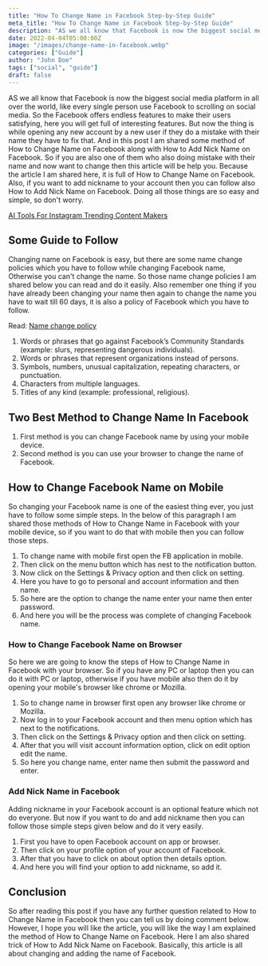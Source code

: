 ```yaml
---
title: "How To Change Name in Facebook Step-by-Step Guide"
meta_title: "How To Change Name in Facebook Step-by-Step Guide"
description: "AS we all know that Facebook is now the biggest social media platform in all over the world, like every single person use Facebook to scrolling on social media."
date: 2022-04-04T05:00:00Z
image: "/images/change-name-in-facebook.webp"
categories: ["Guide"]
author: "John Doe"
tags: ["social", "guide"]
draft: false
---
```


AS we all know that Facebook is now the biggest social media platform in all over the world, like every single person use Facebook to scrolling on social media. So the Facebook offers endless features to make their users satisfying, here you will get full of interesting features. But now the thing is while opening any new account by a new user if they do a mistake with their name they have to fix that. And in this post I am shared some method of How to Change Name on Facebook along with How to Add Nick Name on Facebook. So if you are also one of them who also doing mistake with their name and now want to change then this article will be help you. Because the article I am shared here, it is full of How to Change Name on Facebook. Also, if you want to add nickname to your account then you can follow also How to Add Nick Name on Facebook. Doing all those things are so easy and simple, so don't worry.

[AI Tools For Instagram Trending Content Makers](https://saveinsta.li/blog/ai-tools-for-instagram-content-makers/)

## Some Guide to Follow

Changing name on Facebook is easy, but there are some name change policies which you have to follow while changing Facebook name, Otherwise you can't change the name. So those name change policies I am shared below you can read and do it easily. Also remember one thing if you have already been changing your name then again to change the name you have to wait till 60 days, it is also a policy of Facebook which you have to follow.

Read: [Name change policy](https://www.facebook.com/help/112146705538576)

1. Words or phrases that go against Facebook’s Community Standards (example: slurs, representing dangerous individuals).
2. Words or phrases that represent organizations instead of persons.
3. Symbols, numbers, unusual capitalization, repeating characters, or punctuation.
4. Characters from multiple languages.
5. Titles of any kind (example: professional, religious).

## Two Best Method to Change Name In Facebook 

1. First method is you can change Facebook name by using your mobile device.
2. Second method is you can use your browser to change the name of Facebook.

## How to Change Facebook Name on Mobile

So changing your Facebook name is one of the easiest thing ever, you just have to follow some simple steps. In the below of this paragraph I am shared those methods of How to Change Name in Facebook with your mobile device, so if you want to do that with mobile then you can follow those steps.

1. To change name with mobile first open the FB application in mobile.
2. Then click on the menu button which has nest to the notification button.
3. Now click on the Settings & Privacy option and then click on setting.
4. Here you have to go to personal and account information and then name.
5. So here are the option to change the name enter your name then enter password.
6. And here you will be the process was complete of changing Facebook name.

### How to Change Facebook Name on Browser

So here we are going to know the steps of How to Change Name in Facebook with your browser. So if you have any PC or laptop then you can do it with PC or laptop, otherwise if you have mobile also then do it by opening your mobile's browser like chrome or Mozilla.

1. So to change name in browser first open any browser like chrome or Mozilla.
2. Now log in to your Facebook account and then menu option which has next to the notifications.
3. Then click on the Settings & Privacy option and then click on setting.
4. After that you will visit account information option, click on edit option edit the name.
5. So here you change name, enter name then submit the password and enter.

### Add Nick Name in Facebook

Adding nickname in your Facebook account is an optional feature which not do everyone. But now if you want to do and add nickname then you can follow those simple steps given below and do it very easily.

1. First you have to open Facebook account on app or browser.
2. Then click on your profile option of your account of Facebook.
3. After that you have to click on about option then details option.
4. And here you will find your option to add nickname, so add it.

## Conclusion

So after reading this post if you have any further question related to How to Change Name in Facebook then you can tell us by doing comment below. However, I hope you will like the article, you will like the way I am explained the method of How to Change Name on Facebook. Here I am also shared trick of How to Add Nick Name on Facebook. Basically, this article is all about changing and adding the name of Facebook.
